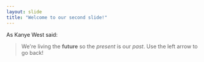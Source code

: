 ```yaml
---
layout: slide
title: "Welcome to our second slide!"
---
```

As Kanye West said:

> We're living the **future** so
> the *present* is our *past*.
Use the left arrow to go back!